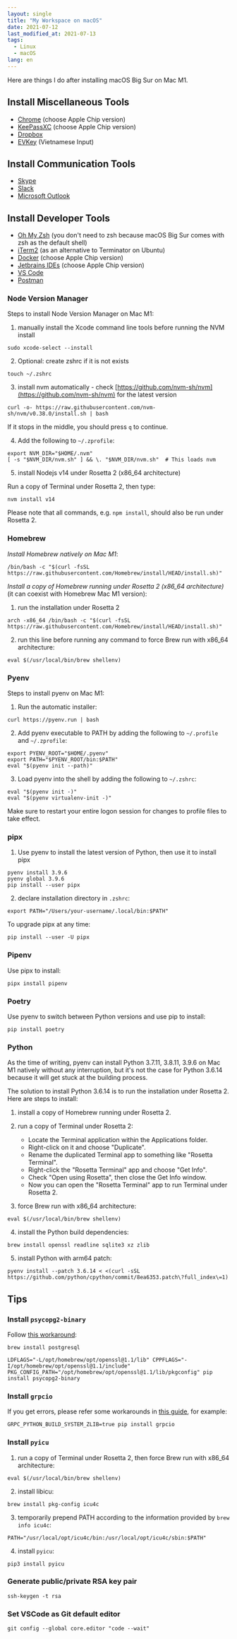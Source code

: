 ```yaml
---
layout: single
title: "My Workspace on macOS"
date: 2021-07-12
last_modified_at: 2021-07-13
tags:
  - Linux
  - macOS
lang: en
---
```


Here are things I do after installing macOS Big Sur on Mac M1.

## Install Miscellaneous Tools
* [Chrome](https://www.google.com/chrome/) (choose Apple Chip version)
* [KeePassXC](https://keepassxc.org/download/#mac) (choose Apple Chip version)
* [Dropbox](https://www.dropbox.com/install)
* [EVKey](https://evkeyvn.com/) (Vietnamese Input)

## Install Communication Tools
* [Skype](https://www.skype.com/en/get-skype/)
* [Slack](https://slack.com/intl/en-vn/downloads/mac)
* [Microsoft Outlook](https://www.office.com/)

## Install Developer Tools
* [Oh My Zsh](https://github.com/ohmyzsh/ohmyzsh/wiki) (you don't need to zsh because macOS Big Sur comes with zsh as the default shell)
* [iTerm2](https://iterm2.com/downloads.html) (as an alternative to Terminator on Ubuntu)
* [Docker](https://docs.docker.com/docker-for-mac/install/) (choose Apple Chip version)
* [Jetbrains IDEs](https://www.jetbrains.com/help/idea/installation-guide.html#toolbox) (choose Apple Chip version)
* [VS Code](https://code.visualstudio.com/)
* [Postman](https://www.postman.com/downloads/)

### Node Version Manager

Steps to install Node Version Manager on Mac M1:

1. manually install the Xcode command line tools before running the NVM install
```
sudo xcode-select --install
```

2. Optional: create zshrc if it is not exists
```
touch ~/.zshrc
```

3. install nvm automatically - check [https://github.com/nvm-sh/nvm](https://github.com/nvm-sh/nvm) for the latest version
```
curl -o- https://raw.githubusercontent.com/nvm-sh/nvm/v0.38.0/install.sh | bash
```

If it stops in the middle, you should press `q` to continue.

4. Add the following to `~/.zprofile`:

```
export NVM_DIR="$HOME/.nvm"
[ -s "$NVM_DIR/nvm.sh" ] && \. "$NVM_DIR/nvm.sh"  # This loads nvm
```

5. install Nodejs v14 under Rosetta 2 (x86_64 architecture)

Run a copy of Terminal under Rosetta 2, then type:

```
nvm install v14
```

Please note that all commands, e.g. `npm install`, should also be run under Rosetta 2.

### Homebrew

*Install Homebrew natively on Mac M1*:

```
/bin/bash -c "$(curl -fsSL https://raw.githubusercontent.com/Homebrew/install/HEAD/install.sh)"
```

*Install a copy of Homebrew running under Rosetta 2 (x86_64 architecture)* (it can coexist with Homebrew Mac M1 version):

1. run the installation under Rosetta 2
```
arch -x86_64 /bin/bash -c "$(curl -fsSL https://raw.githubusercontent.com/Homebrew/install/HEAD/install.sh)"
```

2. run this line before running any command to force Brew run with x86_64 architecture:
```
eval $(/usr/local/bin/brew shellenv)
```

### Pyenv

Steps to install pyenv on Mac M1:

1. Run the automatic installer:
```
curl https://pyenv.run | bash
```

2. Add pyenv executable to PATH by adding the following to `~/.profile` and `~/.zprofile`:
```
export PYENV_ROOT="$HOME/.pyenv"
export PATH="$PYENV_ROOT/bin:$PATH"
eval "$(pyenv init --path)"
```

3. Load pyenv into the shell by adding the following to `~/.zshrc`:
```
eval "$(pyenv init -)"
eval "$(pyenv virtualenv-init -)"
```

Make sure to restart your entire logon session for changes to profile files to take effect.

### pipx

1. Use pyenv to install the latest version of Python, then use it to install pipx
```
pyenv install 3.9.6
pyenv global 3.9.6
pip install --user pipx
```

2. declare installation directory in `.zshrc`:
```
export PATH="/Users/your-username/.local/bin:$PATH"
```

To upgrade pipx at any time:

```
pip install --user -U pipx
```

### Pipenv

Use pipx to install:

```
pipx install pipenv
```

### Poetry

Use pyenv to switch between Python versions and use pip to install:

```
pip install poetry
```

### Python

As the time of writing, pyenv can install Python 3.7.11, 3.8.11, 3.9.6 on Mac M1 natively without any interruption, but it's not the case for Python 3.6.14 because it will get stuck at the building process.

The solution to install Python 3.6.14 is to run the installation under Rosetta 2. Here are steps to install:

1. install a copy of Homebrew running under Rosetta 2.

2. run a copy of Terminal under Rosetta 2:
    * Locate the Terminal application within the Applications folder.
    * Right-click on it and choose "Duplicate".
    * Rename the duplicated Terminal app to something like "Rosetta Terminal".
    * Right-click the "Rosetta Terminal" app and choose "Get Info".
    * Check "Open using Rosetta", then close the Get Info window.
    * Now you can open the "Rosetta Terminal" app to run Terminal under Rosetta 2.

3. force Brew run with x86_64 architecture:
```
eval $(/usr/local/bin/brew shellenv)
```

4. install the Python build dependencies:
```
brew install openssl readline sqlite3 xz zlib
```

5. install Python with arm64 patch:
```
pyenv install --patch 3.6.14 < <(curl -sSL https://github.com/python/cpython/commit/8ea6353.patch\?full_index\=1)
```

## Tips

### Install `psycopg2-binary`

Follow [this workaround](https://github.com/psycopg/psycopg2/issues/1200#issuecomment-776159466):

```
brew install postgresql

LDFLAGS="-L/opt/homebrew/opt/openssl@1.1/lib" CPPFLAGS="-I/opt/homebrew/opt/openssl@1.1/include" PKG_CONFIG_PATH="/opt/homebrew/opt/openssl@1.1/lib/pkgconfig" pip install psycopg2-binary
```

### Install `grpcio`

If you get errors, please refer some workarounds in [this guide](https://github.com/grpc/grpc/issues/24677), for example:

```
GRPC_PYTHON_BUILD_SYSTEM_ZLIB=true pip install grpcio
```

### Install `pyicu`

1. run a copy of Terminal under Rosetta 2, then force Brew run with x86_64 architecture:
```
eval $(/usr/local/bin/brew shellenv)
```

2. install libicu:
```
brew install pkg-config icu4c
```

3. temporarily prepend PATH according to the information provided by `brew info icu4c`:
```
PATH="/usr/local/opt/icu4c/bin:/usr/local/opt/icu4c/sbin:$PATH"
```

4. install `pyicu`:
```
pip3 install pyicu
```

### Generate public/private RSA key pair

```
ssh-keygen -t rsa
```

### Set VSCode as Git default editor

```
git config --global core.editor "code --wait"
```
